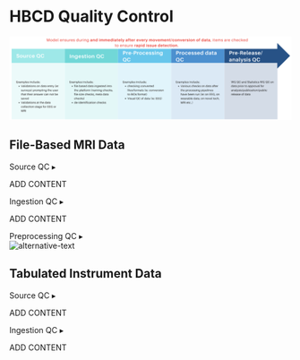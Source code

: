# HBCD Quality Control

![](images/qc-wf.png)


## File-Based MRI Data

<div id="source" class="source-banner" onclick="toggleCollapse(this)">
  <span class="table-text">Source QC</span>
  <span class="notification-arrow">▸</span>
</div>
<div class="notification-collapsible-content">
<p>ADD CONTENT</p>
</div>

<div id="ingestion" class="ingestion-banner" onclick="toggleCollapse(this)">
  <span class="table-text">Ingestion QC</span>
  <span class="notification-arrow">▸</span>
</div>
<div class="notification-collapsible-content">
<p>ADD CONTENT</p>
</div>

<div id="preproc" class="preproc-banner" onclick="toggleCollapse(this)">
  <span class="text-with-link">
  <span class="table-text">Preprocessing QC</span>
  <a class="anchor-link" href="#preproc" title="Copy link">
  <i class="fa-solid fa-link"></i>
  </a>
  </span>
  <span class="notification-arrow">▸</span>
</div>
<div class="notification-collapsible-content">
<img src="../images/qc/preproc.png" alt="alternative-text">
</div>


## Tabulated Instrument Data

<div id="source" class="source-banner" onclick="toggleCollapse(this)">
  <span class="table-text">Source QC</span>
  <span class="notification-arrow">▸</span>
</div>
<div class="notification-collapsible-content">
<p>ADD CONTENT</p>
</div>

<div id="ingestion" class="ingestion-banner" onclick="toggleCollapse(this)">
  <span class="table-text">Ingestion QC</span>
  <span class="notification-arrow">▸</span>
</div>
<div class="notification-collapsible-content">
<p>ADD CONTENT</p>
</div>


